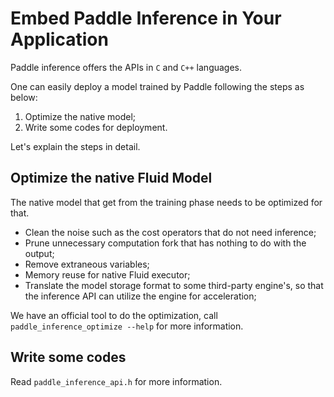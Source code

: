 # Embed Paddle Inference in Your Application

Paddle inference offers the APIs in `C` and `C++` languages.

One can easily deploy a model trained by Paddle following the steps as below:

1. Optimize the native model;
2. Write some codes for deployment.


Let's explain the steps in detail.

## Optimize the native Fluid Model

The native model that get from the training phase needs to be optimized for that.

- Clean the noise such as the cost operators that do not need inference;
- Prune unnecessary computation fork that has nothing to do with the output;
- Remove extraneous variables;
- Memory reuse for native Fluid executor;
- Translate the model storage format to some third-party engine's, so that the inference API can utilize the engine for acceleration;

We have an official tool to do the optimization, call `paddle_inference_optimize --help` for more information.

## Write some codes

Read `paddle_inference_api.h` for more information.
